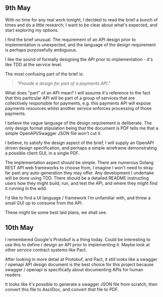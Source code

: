 ## 9th May

With no time for any real work tonight, I decided to read the brief a bunch of times and do a little research; I want to be clear about what's expected, and start exploring my options.

I find the brief unusual. The requirement of an API design prior to implementation is unexpected, and the language of the design requirement is perhaps purposefully ambiguous.

I like the sound of formally designing the API prior to implementation - it's like TDD at the service level.

The most confusing part of the brief is:

> _"Provide a design for part of a payments API."_

What does "part" of an API mean? I will assume it's reference to the fact that this particular API will be part of a group of services that are collectively responsible for payments, e.g. this payments API will expose payments resources whilst another service enforces processing of those payments.

I believe the vague language of the design requirement is deliberate. The only design format stipulation being that the document is PDF tells me that a simple OpenAPI/Swagger JSON file won't cut it.

I believe, to satisfy the design aspect of the brief, I will supply an OpenAPI driven design specification, and perhaps a simple wireframe demonstrating a possible client GUI, in a single PDF.

The implementation aspect should be simple. There are numerous Golang REST API web frameworks to choose from, I imagine I won't need to stray far past any auto-generation they may offer. Any development I undertake will be done using TDD. There should be a detailed README instructing users how they might build, run, and test the API, and where they might find it running in the wild.

I'd like to find a UI language / framework I'm unfamiliar with, and throw a small GUI up to consume from the API.

These might be some best laid plans, we shall see.

## 10th May

I remembered Google's Protobuf is a thing today. Could be interesting to use this to define / design an API prior to implementing it. Maybe look at other service contract systems like Pact.

After looking in more detail at Protobuf, and Pact, it still looks like a swagger / openapi API design document is the best choice for this project because swagger / openapi is specifically about documenting APIs for human readers.

It looks like it's possible to generate a swagger JSON file from scratch, then convert this file to AsciiDoc, and convert _that_ file to PDF.
